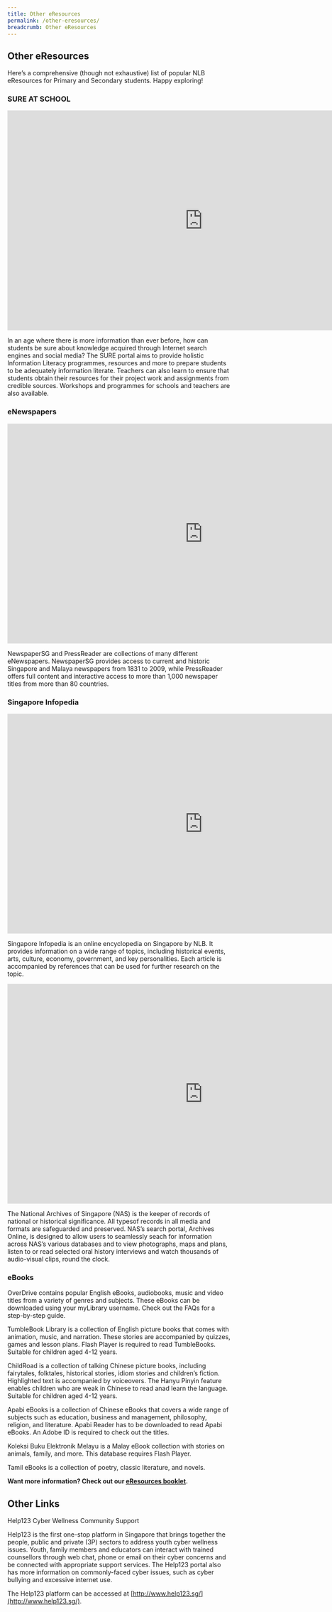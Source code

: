 ```yaml
---
title: Other eResources
permalink: /other-eresources/
breadcrumb: Other eResources
---
```


## **Other eResources**

Here’s a comprehensive (though not exhaustive) list of popular NLB eResources for Primary and Secondary students. Happy exploring!

### SURE AT SCHOOL

<iframe class="center-youtube" width="880" height="495" src="https://www.youtube.com/embed/cyp1QzniYqM" frameborder="0" allow="accelerometer; autoplay; clipboard-write; encrypted-media; gyroscope; picture-in-picture" allowfullscreen></iframe>

In an age where there is more information than ever before, how can students be sure about knowledge acquired through Internet search engines and social media? The SURE portal aims to provide holistic Information Literacy programmes, resources and more to prepare students to be adequately information literate. Teachers can also learn to ensure that students obtain their resources for their project work and assignments from credible sources. Workshops and programmes for schools and teachers are also available.

### eNewspapers

<iframe class="center-youtube" width="880" height="495" src="https://www.youtube.com/embed/9LjwBMyDeJk" frameborder="0" allow="accelerometer; autoplay; clipboard-write; encrypted-media; gyroscope; picture-in-picture" allowfullscreen></iframe>

NewspaperSG and PressReader are collections of many different eNewspapers. NewspaperSG provides access to current and historic Singapore and Malaya newspapers from 1831 to 2009, while PressReader  offers full content and interactive access to more than 1,000 newspaper titles from more than 80 countries.

### Singapore Infopedia

<iframe class="center-youtube" width="880" height="495" src="https://www.youtube.com/embed/sPkNSb3_I9A" frameborder="0" allow="accelerometer; autoplay; clipboard-write; encrypted-media; gyroscope; picture-in-picture" allowfullscreen></iframe>

Singapore Infopedia is an online encyclopedia on Singapore by NLB. It provides information on a wide range of topics, including historical events, arts, culture, economy, government, and key personalities. Each article is accompanied by references that can be used for further research on the topic.

<iframe class="center-youtube" width="880" height="495" src="https://www.youtube.com/embed/9tXzVzZrlEQ" frameborder="0" allow="accelerometer; autoplay; clipboard-write; encrypted-media; gyroscope; picture-in-picture" allowfullscreen></iframe>

The National Archives of Singapore (NAS) is the keeper of records of national or historical significance. All typesof records in all media and formats are safeguarded and preserved. NAS’s search portal, Archives Online, is designed to allow users to seamlessly seach for information across NAS’s various databases and to view photographs, maps and plans, listen to or read selected oral history interviews and watch thousands of audio-visual clips, round the clock.

### eBooks

OverDrive contains popular English eBooks, audiobooks, music and video titles from a variety of genres and subjects. These eBooks can be downloaded using your myLibrary username. Check out the FAQs for a step-by-step guide.

TumbleBook Library is a collection of English picture books that comes with animation, music, and narration. These stories are accompanied by quizzes, games and lesson plans. Flash Player is required to read TumbleBooks. Suitable for children aged 4-12 years.

ChildRoad is a collection of talking Chinese picture books, including fairytales, folktales, historical stories, idiom stories and children’s fiction. Highlighted text is accompanied by voiceovers. The Hanyu Pinyin feature enables children who are weak in Chinese to read anad learn the language. Suitable for children aged 4-12 years.

Apabi eBooks is a collection of Chinese eBooks that covers a wide range of subjects such as education, business and management, philosophy, religion, and literature. Apabi Reader has to be downloaded to read Apabi eBooks. An Adobe ID is required to check out the titles.

Koleksi Buku Elektronik Melayu is a Malay eBook collection with stories on animals, family, and more. This database requires Flash Player.

Tamil eBooks is a collection of poetry, classic literature, and novels.

 

**Want more information? Check out our [eResources booklet](/images/unsorted/hidden/NLB-eResource-Booklet.pdf).**

## **Other Links**

Help123 Cyber Wellness Community Support

Help123 is the first one-stop platform in Singapore that brings together the people, public and private (3P) sectors to address youth cyber wellness issues. Youth, family members and educators can interact with trained counsellors through web chat, phone or email on their cyber concerns and be connected with appropriate support services. The Help123 portal also has more information on commonly-faced cyber issues, such as cyber bullying and excessive internet use.

The Help123 platform can be accessed at [http://www.help123.sg/](http://www.help123.sg/).
